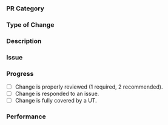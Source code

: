 ### PR Category
<!-- [ Operator | OP Test | Model Test | Benchmark | CI/CD | User Experience | Other] -->

### Type of Change
<!-- [ Bug Fix | New Feature | Performance Optimization | Refactor | Documentation Update | Other] -->

### Description
<!-- Briefly describe the changes made and the purpose of the changes.-->

### Issue

<!--
List any related issues that this PR resolves, if applicable, for example:
- Resolves #123
- Associated with Feature #456
-->

### Progress

- [ ] Change is properly reviewed (1 required, 2 recommended).
- [ ] Change is responded to an issue.
- [ ] Change is fully covered by a UT.

### Performance
<!-- Please describe any performance tests you have added or the results of any benchmarks. -->
